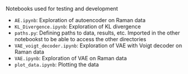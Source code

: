 Notebooks used for testing and development
- `AE.ipynb`: Exploration of autoencoder on Raman data
- `KL_Divergence.ipynb`: Exploration of KL divergence
- `paths.py`: Defining paths to data, results, etc. Imported in the other notebookst to be able to access the other directories
- `VAE_voigt_decoder.ipynb`: Exploration of VAE with Voigt decoder on Raman data
- `VAE.ipynb`: Exploration of VAE on Raman data
- `plot_data.ipynb`: Plotting the data
